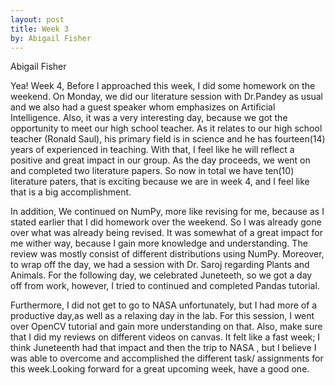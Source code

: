 ```yaml
---
layout: post
title: Week 3
by: Abigail Fisher
---
```

Abigail Fisher

 Yea! Week 4, Before I approached this week, I did some homework on the weekend. 
 On Monday, we did our literature session with Dr.Pandey as usual and we also had a guest speaker whom emphasizes on Artificial Intelligence.
 Also, it was a very interesting day, because we got the opportunity to meet our high school teacher. As it relates to our high school teacher (Ronald Saul), his primary field is in science and he has fourteen(14) years of experienced in teaching. With that, I feel like he will reflect a positive and great impact in our group. As the day proceeds, we went on and completed two literature papers. So now in total we have ten(10) literature paters, that is exciting because we are in week 4, and I feel like that is a big accomplishment. 


 In addition, We continued on NumPy, more like revising for me, because as I stated earlier that I did homework over the weekend. So I was already gone over what was already being revised. It was somewhat of a great impact for me wither way, because I gain more knowledge and understanding. The review was mostly consist of different distributions using NumPy. Moreover, to wrap off the day, we had a session with Dr. Saroj regarding Plants and Animals. 
 For the following day, we celebrated Juneteeth, so we got a day off from work, however, I tried to continued and completed Pandas tutorial. 


 Furthermore, I did not get to go to NASA unfortunately, but I had more of a productive day,as well as a relaxing day in the lab. For this session, I went over OpenCV tutorial and gain more understanding on that. Also, make sure that I did my reviews on different videos on canvas. It felt like a fast week; I think Juneteenth had that impact and then the trip to NASA , but I believe I was able to overcome and accomplished the different task/ assignments for this week.Looking forward for a great upcoming week, have a good one. 
